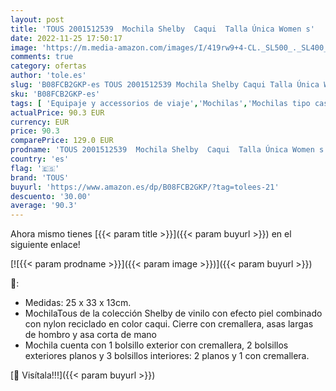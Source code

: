 ```yaml
---
layout: post
title: 'TOUS 2001512539  Mochila Shelby  Caqui  Talla Única Women s'
date: 2022-11-25 17:50:17
image: 'https://m.media-amazon.com/images/I/419rw9+4-CL._SL500_._SL400_.jpg'
comments: true
category: ofertas
author: 'tole.es'
slug: 'B08FCB2GKP-es TOUS 2001512539 Mochila Shelby Caqui Talla Única Women s'
sku: 'B08FCB2GKP-es'
tags: [ 'Equipaje y accessorios de viaje','Mochilas','Mochilas tipo casual','Moda','mochila','tous','🇪🇸', ]
actualPrice: 90.3 EUR
currency: EUR
price: 90.3
comparePrice: 129.0 EUR
prodname: 'TOUS 2001512539  Mochila Shelby  Caqui  Talla Única Women s'
country: 'es'
flag: '🇪🇸'
brand: 'TOUS'
buyurl: 'https://www.amazon.es/dp/B08FCB2GKP/?tag=tolees-21'
descuento: '30.00'
average: '90.3'
---
```


Ahora mismo tienes [{{< param title >}}]({{< param buyurl >}}) en el siguiente enlace!

[![{{< param prodname >}}]({{< param image >}})]({{< param buyurl >}})

🔎:

- Medidas: 25 x 33 x 13cm.
- MochilaTous de la colección Shelby de vinilo con efecto piel combinado con nylon reciclado en color caqui. Cierre con cremallera, asas largas de hombro y asa corta de mano
- Mochila cuenta con 1 bolsillo exterior con cremallera, 2 bolsillos exteriores planos y 3 bolsillos interiores: 2 planos y 1 con cremallera.

[🛒 Visítala!!!]({{< param buyurl >}})
